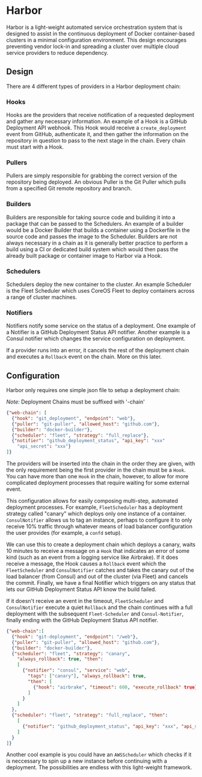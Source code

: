 # Harbor
Harbor is a light-weight automated service orchestration system that is designed to assist in the continuous deployment of Docker container-based clusters in a minimal configuration environment. This design encourages preventing vendor lock-in and spreading a cluster over multiple cloud service providers to reduce dependency.

## Design
There are 4 different types of providers in a Harbor deployment chain:

### Hooks
Hooks are the providers that receive notification of a requested deployment and gather any necessary information. An example of a Hook is a GitHub Deployment API webhook. This Hook would receive a `create_deployment` event from GitHub, authenticate it, and then gather the information on the repository in question to pass to the next stage in the chain. Every chain must start with a Hook.

### Pullers
Pullers are simply responsible for grabbing the correct version of the repository being deployed. An obvious Puller is the Git Puller which pulls from a specified Git remote repository and branch.

### Builders
Builders are responsible for taking source code and building it into a package that can be passed to the Schedulers. An example of a builder would be a Docker Builder that builds a container using a Dockerfile in the source code and passes the image to the Scheduler. Builders are not always necessary in a chain as it is generally better practice to perform a build using a CI or dedicated build system which would then pass the already built package or container image to Harbor via a Hook.

### Schedulers
Schedulers deploy the new container to the cluster. An example Scheduler is the Fleet Scheduler which uses CoreOS Fleet to deploy containers across a range of cluster machines.

### Notifiers
Notifiers notify some service on the status of a deployment. One example of a Notifier is a GitHub Deployment Status API notifier. Another example is a Consul notifier which changes the service configuration on deployment.

If a provider runs into an error, it cancels the rest of the deployment chain and executes a `Rollback` event on the chain. More on this later.

## Configuration
Harbor only requires one simple json file to setup a deployment chain:

*Note:* Deployment Chains must be suffixed with '-chain'

```json
{"web-chain": [ 
  {"hook": "git_deployment", "endpoint": "web"},
  {"puller": "git-puller", "allowed_host": "github.com"},
  {"builder": "docker-builder"},
  {"scheduler": "fleet", "strategy": "full_replace"},
  {"notifier": "github_deployment_status", "api_key": "xxx"
    "api_secret": "xxx"}
]}
```

The providers will be inserted into the chain in the order they are given, with the only requirement being the first provider in the chain must be a `Hook`. You can have more than one `Hook` in the chain, however, to allow for more complicated deployment processes that require waiting for some external event.

This configuration allows for easily composing multi-step, automated deployment processes. For example, `FleetScheduler` has a deployment strategy called "canary" which deploys only one instance of a container. `ConsulNotifier` allows us to tag an instance, perhaps to configure it to only receive 10% traffic through whatever means of load balancer configuration the user provides (for example, a `confd` setup).

We can use this to create a deployment chain which deploys a canary, waits 10 minutes to receive a message on a `Hook` that indicates an error of some kind (such as an event from a logging service like Airbrake). If it does receive a message, the Hook causes a `Rollback` event which the `FleetScheduler` and `ConsulNotifier` catches and takes the canary out of the load balancer (from Consul) and out of the cluster (via Fleet) and cancels the commit. Finally, we have a final Notifier which triggers on any status that lets our GitHub Deployment Status API know the build failed.

If it doesn't receive an event in the timeout, `FleetScheduler` and `ConsulNotifier` execute a quiet `Rollback` and the chain continues with a full deployment with the subsequent `Fleet-Scheduler` and `Consul-Notifier`, finally ending with the GitHub Deployment Status API notifier.

```json
{"web-chain":[
  {"hook": "git-deployment", "endpoint": "/web"},
  {"puller": "git-puller", "allowed_host": "github.com"},
  {"builder": "docker-builder"},
  {"scheduler": "fleet", "strategy": "canary",
    "always_rollback": true, "then":
    [
      {"notifier": "consul", "service": "web",
        "tags": ["canary"], "always_rollback": true,
        "then": [
          {"hook": "airbrake", "timeout": 600, "execute_rollback" true}
        ]
      }
    ]
  },
  {"scheduler": "fleet", "strategy": "full_replace", "then":
    [
      {"notifier": "github_deployment_status", "api_key": "xxx", "api_secret": "xxx"}
    ]
  }
]}
```

Another cool example is you could have an `AWSScheduler` which checks if it is neccessary to spin up a new instance before continuing with a deployment. The possibilities are endless with this light-weight framework.

